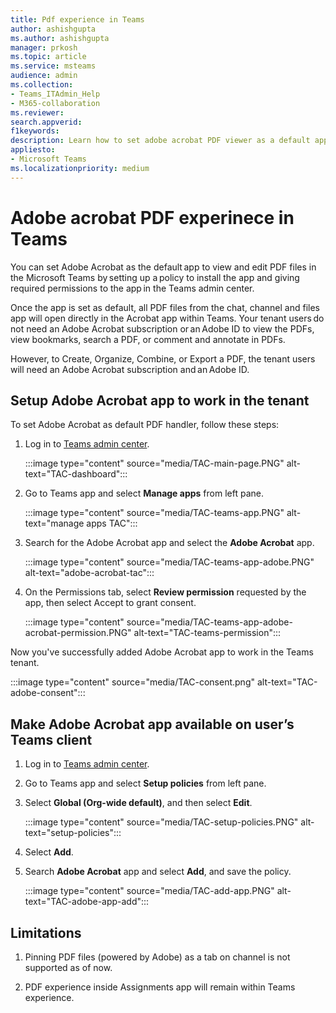 ```yaml
---
title: Pdf experience in Teams
author: ashishgupta
ms.author: ashishgupta
manager: prkosh
ms.topic: article
ms.service: msteams
audience: admin
ms.collection: 
- Teams_ITAdmin_Help
- M365-collaboration
ms.reviewer: 
search.appverid: 
f1keywords: 
description: Learn how to set adobe acrobat PDF viewer as a default app to view and edit PDF files in Teams with Microsoft Teams admin center.
appliesto: 
- Microsoft Teams
ms.localizationpriority: medium
---
```


# Adobe acrobat PDF experinece in Teams

You can set Adobe Acrobat as the default app to view and edit PDF files in the Microsoft Teams by setting up a policy to install the app and giving required permissions to the app in the Teams admin center.

Once the app is set as default, all PDF files from the chat, channel and files app will open directly in the Acrobat app within Teams. Your tenant users do not need an Adobe Acrobat subscription or an Adobe ID to view the PDFs, view bookmarks, search a PDF, or comment and annotate in PDFs.

However, to Create, Organize, Combine, or Export a PDF, the tenant users will need an Adobe Acrobat subscription and an Adobe ID.

## Setup Adobe Acrobat app to work in the tenant

To set Adobe Acrobat as default PDF handler, follow these steps:

1. Log in to [Teams admin center](https://admin.teams.microsoft.com/).

   :::image type="content" source="media/TAC-main-page.PNG" alt-text="TAC-dashboard":::

1. Go to Teams app and select **Manage apps** from left pane.

   :::image type="content" source="media/TAC-teams-app.PNG" alt-text="manage apps TAC":::

1. Search for the Adobe Acrobat app and select the **Adobe Acrobat** app.

   :::image type="content" source="media/TAC-teams-app-adobe.PNG" alt-text="adobe-acrobat-tac":::

1. On the Permissions tab, select **Review permission** requested by the app, then select Accept to grant consent.

   :::image type="content" source="media/TAC-teams-app-adobe-acrobat-permission.PNG" alt-text="TAC-teams-permission":::

Now you've successfully added Adobe Acrobat app to work in the Teams tenant.

:::image type="content" source="media/TAC-consent.png" alt-text="TAC-adobe-consent":::

## Make Adobe Acrobat app available on user’s Teams client

1. Log in to [Teams admin center](https://admin.teams.microsoft.com/).

1. Go to Teams app and select **Setup policies** from left pane.

1. Select **Global (Org-wide default)**, and then select **Edit**.

   :::image type="content" source="media/TAC-setup-policies.PNG" alt-text="setup-policies":::

1. Select **Add**.

1. Search **Adobe Acrobat** app and select **Add**, and save the policy.

   :::image type="content" source="media/TAC-add-app.PNG" alt-text="TAC-adobe-app-add":::

## Limitations

1. Pinning PDF files (powered by Adobe) as a tab on channel is not supported as of now.

1. PDF experience inside Assignments app will remain within Teams experience.
